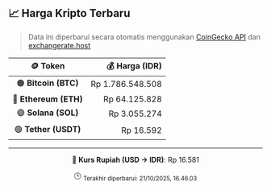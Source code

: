 

<!-- HARGA_KRIPTO -->
## 📈 Harga Kripto Terbaru

> Data ini diperbarui secara otomatis menggunakan [CoinGecko API](https://www.coingecko.com/) dan [exchangerate.host](https://exchangerate.host/)

<div align="center">

| 🪙 Token | 💰 Harga (IDR) |
|:------:|---------------:|
| 🟠 **Bitcoin (BTC)**   | Rp 1.786.548.508 |
| 🔵 **Ethereum (ETH)**  | Rp 64.125.828 |
| 🟣 **Solana (SOL)**    | Rp 3.055.274 |
| 🟢 **Tether (USDT)**   | Rp 16.592 |

---

💱 **Kurs Rupiah (USD → IDR)**: Rp 16.581

🕒 <sub>Terakhir diperbarui: 21/10/2025, 16.46.03</sub>

</div>
<!-- /HARGA_KRIPTO -->